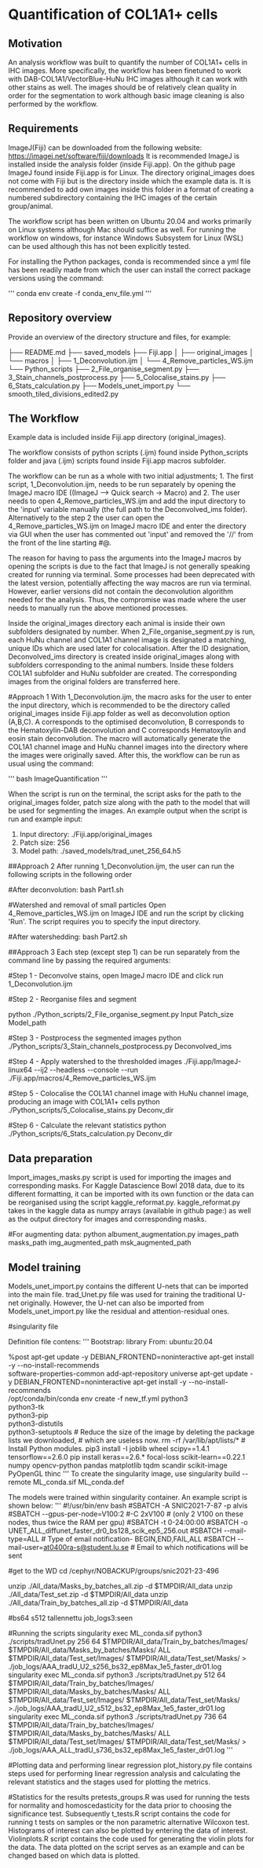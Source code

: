 # Quantification of COL1A1+ cells

## Motivation

An analysis workflow was built to quantify the number of COL1A1+ cells in IHC images. More specifically, the workflow has been finetuned to work with DAB-COL1A1/VectorBlue-HuNu IHC images although it can work with other stains as well. The images should be of relatively clean quality in order for the segmentation to work although basic image cleaning is also performed by the workflow.


## Requirements

ImageJ(Fiji) can be downloaded from the following website: https://imagej.net/software/fiji/downloads
It is recommended ImageJ is installed inside the analysis folder (inside Fiji.app). On the github page
ImageJ found inside Fiji.app is for Linux. The directory original_images does not come with Fiji but is
the directory inside which the example data is. It is recommended to add own images inside this folder
in a format of creating a numbered subdirectory containing the IHC images of the certain group/animal.

The workflow script has been written on Ubuntu 20.04 and works primarily on Linux systems although Mac should suffice as well. For running the workflow on windows, for instance Windows
Subsystem for Linux (WSL) can be used although this has not been explicitly tested.

For installing the Python packages, conda is recommended since a yml file has been readily made from which the user can install the correct package versions using the command:

'''
conda env create -f conda_env_file.yml
'''



## Repository overview

Provide an overview of the directory structure and files, for example:

├── README.md
├── saved_models
├── Fiji.app
│   ├── original_images
│   └── macros
│       ├── 1_Deconvolution.ijm
│        └── 4_Remove_particles_WS.ijm
└── Python_scripts
    ├── 2_File_organise_segment.py
    ├── 3_Stain_channels_postprocess.py
    ├── 5_Colocalise_stains.py
    ├── 6_Stats_calculation.py
    ├── Models_unet_import.py
    └── smooth_tiled_divisions_edited2.py




## The Workflow

Example data is included inside Fiji.app directory (original_images).

The workflow consists of python scripts (.ijm) found inside Python_scripts folder and java (.ijm)
scripts found inside Fiji.app macros subfolder.

The workflow can be run as a whole with two initial adjustments; 1. The first script, 1_Deconvolution.ijm,
needs to be run separately by opening the ImageJ macro IDE ((ImageJ --> Quick search -> Macro)
and 2. The user needs to open 4_Remove_particles_WS.ijm and add the input directory to the 'input' variable manually (the full path to the Deconvolved_ims folder). Alternatively to the step 2 the user can open the  4_Remove_particles_WS.ijm on ImageJ macro IDE and enter the directory via GUI when the user has commented out 'input' and removed the '//' from the front of the line starting #@.

The reason for having to pass the arguments into the ImageJ macros by opening the scripts is due to the fact that ImageJ is not generally speaking created for running via terminal. Some processes had been deprecated with the latest version, potentially affecting the way macros are run via terminal. However,
earlier versions did not contain the deconvolution algorithm needed for the analysis. Thus, the compromise
was made where the user needs to manually run the above mentioned processes.

Inside the original_images directory each animal is inside their own subfolders designated by number.
When 2_File_organise_segment.py is run, each HuNu channel and COL1A1 channel image is designated
a matching, unique IDs which are used later for colocalisation. After the ID designation, Deconvolved_ims
directory is created inside original_images along with subfolders corresponding to the animal numbers.
Inside these folders COL1A1 subfolder and HuNu subfolder are created. The corresponding images from the original folders are transferred here.

#Approach 1
With 1_Deconvolution.ijm, the macro asks for the user to enter the input directory, which is recommended to be the directory called original_images inside Fiji.app folder as well as deconvolution option (A,B,C). A corresponds to the optimised deconvolution, B corresponds to the Hematoxylin-DAB deconvolution and
C corresponds Hematoxylin and eosin stain deconvolution. The macro will automatically generate the COL1A1 channel image and HuNu channel images into the directory where the images were originally saved.
After this, the workflow can be run as usual using the command:

'''
bash ImageQuantification
'''

When the script is run on the terminal, the script asks for the path to the original_images folder, patch size along with the path to the model that will be used for segmenting the images.
An example output when the script is run and example input:
1. Input directory:
./Fiji.app/original_images
2. Patch size:
256
3. Model path:
./saved_models/trad_unet_256_64.h5  

##Approach 2
After running 1_Deconvolution.ijm, the user can run the following scripts in the following order

#After deconvolution:
bash Part1.sh

#Watershed and removal of small particles
Open 4_Remove_particles_WS.ijm on ImageJ IDE and run the script by clicking 'Run'. The script requires you to specify the input directory.

#After watershedding:
bash Part2.sh


##Approach 3
Each step (except step 1) can be run separately from the command line by passing the required arguments:

#Step 1 - Deconvolve stains, open ImageJ macro IDE and click run
1_Deconvolution.ijm

#Step 2 - Reorganise files and segment

python ./Python_scripts/2_File_organise_segment.py Input Patch_size Model_path

#Step 3 - Postprocess the segmented images
python ./Python_scripts/3_Stain_channels_postprocess.py Deconvolved_ims

#Step 4 - Apply watershed to the thresholded images
./Fiji.app/ImageJ-linux64 --ij2 --headless --console --run ./Fiji.app/macros/4_Remove_particles_WS.ijm

#Step 5 - Colocalise the COL1A1 channel image with HuNu channel image, producing an image with COL1A1+ cells
python ./Python_scripts/5_Colocalise_stains.py Deconv_dir

#Step 6 - Calculate the relevant statistics
python ./Python_scripts/6_Stats_calculation.py Deconv_dir



## Data preparation
Import_images_masks.py script is used for importing the images and corresponding masks. For Kaggle Datascience Bowl 2018 data, due to its
different formatting, it can be imported with its own function  or the data can be reorganised using the script kaggle_reformat.py. kaggle_reformat.py
takes in the kaggle data as numpy arrays (available in github page:) as well as the output directory for images and corresponding masks.


#For augmenting data:
python albument_augmentation.py images_path masks_path img_augmented_path msk_augmented_path

## Model training
Models_unet_import.py contains the different U-nets that can be imported into the main file. trad_Unet.py file was used for training
the traditional U-net originally. However, the U-net can also be imported from Models_unet_import.py like the residual and attention-residual ones.

#singularity file

Definition file contens:
'''
Bootstrap: library
From: ubuntu:20.04

%post
    apt-get update -y
    DEBIAN_FRONTEND=noninteractive apt-get install -y --no-install-recommends \
        software-properties-common
    add-apt-repository universe
    apt-get update -y
    DEBIAN_FRONTEND=noninteractive apt-get install -y --no-install-recommends \
        /opt/conda/bin/conda env create -f new_tf.yml
        python3 \
        python3-tk \
        python3-pip \
        python3-distutils \
        python3-setuptools
    # Reduce the size of the image by deleting the package lists we downloaded,
    # which are useless now.
    rm -rf /var/lib/apt/lists/*
    # Install Python modules.
    pip3 install -I joblib wheel scipy==1.4.1 tensorflow==2.6.0 pip install keras==2.6.* focal-loss scikit-learn==0.22.1 numpy opencv-python pandas matplotlib tqdm scandir scikit-image PyOpenGL thinc
'''
To create the singularity image, use
singularity build --remote ML_conda.sif ML_conda.def

The models were trained within singularity container. An example script is shown below:
'''
#!/usr/bin/env bash
#SBATCH -A SNIC2021-7-87 -p alvis
#SBATCH --gpus-per-node=V100:2 #-C 2xV100 # (only 2 V100 on these nodes, thus twice the RAM per gpu)
#SBATCH -t 0-24:00:00
#SBATCH -o UNET_ALL_diffunet_faster_dr0_bs128_scik_ep5_256.out
#SBATCH --mail-type=ALL                    # Type of email notification- BEGIN,END,FAIL,ALL
#SBATCH --mail-user=at0400ra-s@student.lu.se   # Email to which notifications will be sent


#get to the WD
cd /cephyr/NOBACKUP/groups/snic2021-23-496

unzip ./All_data/Masks_by_batches_all.zip -d $TMPDIR/All_data
unzip ./All_data/Test_set.zip -d $TMPDIR/All_data
unzip ./All_data/Train_by_batches_all.zip -d $TMPDIR/All_data

#bs64 s512 tallennettu job_logs3:seen

#Running the scripts
singularity exec ML_conda.sif python3 ./scripts/tradUnet.py 256 64 $TMPDIR/All_data/Train_by_batches/Images/ $TMPDIR/All_data/Masks_by_batches/Masks/ ALL $TMPDIR/All_data/Test_set/Images/ $TMPDIR/All_data/Test_set/Masks/ > ./job_logs/AAA_tradU_U2_s256_bs32_ep8Max_1e5_faster_dr01.log
singularity exec ML_conda.sif python3 ./scripts/tradUnet.py 512 64 $TMPDIR/All_data/Train_by_batches/Images/ $TMPDIR/All_data/Masks_by_batches/Masks/ ALL $TMPDIR/All_data/Test_set/Images/ $TMPDIR/All_data/Test_set/Masks/ >./job_logs/AAA_tradU_U2_s512_bs32_ep8Max_1e5_faster_dr01.log
singularity exec ML_conda.sif python3 ./scripts/tradUnet.py 736 64 $TMPDIR/All_data/Train_by_batches/Images/ $TMPDIR/All_data/Masks_by_batches/Masks/ ALL $TMPDIR/All_data/Test_set/Images/ $TMPDIR/All_data/Test_set/Masks/ > ./job_logs/AAA_ALL_tradU_s736_bs32_ep8Max_1e5_faster_dr01.log
'''


#Plotting data and performing linear regression
plot_history.py file contains steps used for performing linear regression analysis and calculating the relevant statistics and the stages used for plotting the metrics.


#Statistics for the results
pretests_groups.R was used for running the tests for normality and homoscedasticity for the data prior to choosing the significance test. Subsequently t_tests.R script contains the code for running t tests on samples or the non parametric alternative Wilcoxon test.
Histograms of interest can also be plotted by entering the data of interest. Violinplots.R script contains the code used for generating the violin plots for the data. The data plotted on the script serves as an example and can be changed based on which data is plotted.
